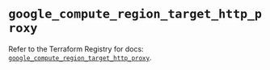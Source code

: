 # `google_compute_region_target_http_proxy`

Refer to the Terraform Registry for docs: [`google_compute_region_target_http_proxy`](https://registry.terraform.io/providers/hashicorp/google/6.16.0/docs/resources/compute_region_target_http_proxy).
